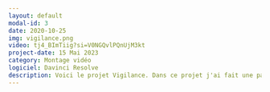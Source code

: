 ```yaml
---
layout: default
modal-id: 3
date: 2020-10-25
img: vigilance.png
video: tj4_BImTiig?si=V0NGQvlPQnUjM3kt
project-date: 15 Mai 2023
category: Montage vidéo
logiciel: Davinci Resolve
description: Voici le projet Vigilance. Dans ce projet j'ai fait une partie du montage vidéo et sonore, filmer des scènes et fait la musique du générique. Ce projet à pu être exposé sur trois projecteurs et sur une télé cathodique. Ce projet montre une société ou tout est sous observation dans la routine d'un jeune homme dans un monde dystopique.
---
```

